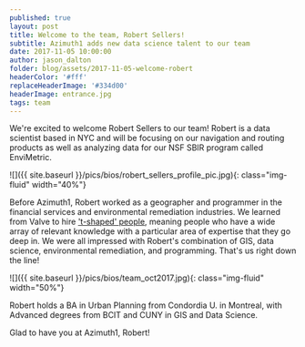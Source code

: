 ```yaml
---
published: true
layout: post
title: Welcome to the team, Robert Sellers!
subtitle: Azimuth1 adds new data science talent to our team
date: 2017-11-05 10:00:00
author: jason_dalton
folder: blog/assets/2017-11-05-welcome-robert
headerColor: '#fff'
replaceHeaderImage: '#334d00'
headerImage: entrance.jpg
tags: team
---
```


We're excited to welcome Robert Sellers to our team! Robert is a  data scientist based in NYC and will be focusing on our navigation and routing products as well as analyzing data for our NSF SBIR program called EnviMetric.

![]({{ site.baseurl }}/pics/bios/robert_sellers_profile_pic.jpg){: class="img-fluid" width="40%"}

Before Azimuth1, Robert worked as a geographer and programmer in the financial services and environmental remediation industries. We learned from Valve to hire ['t-shaped' people](http://www.valvesoftware.com/company/Valve_Handbook_LowRes.pdf), meaning people who have a wide array of relevant knowledge with a particular area of expertise that they go deep in. We were all impressed with Robert's combination of GIS, data science, environmental remediation, and programming. That's us right down the line!  

![]({{ site.baseurl }}/pics/bios/team_oct2017.jpg){: class="img-fluid" width="50%"}

Robert holds a BA in Urban Planning from Condordia U. in Montreal, with Advanced degrees from BCIT and CUNY in GIS and Data Science.

Glad to have you at Azimuth1, Robert!
